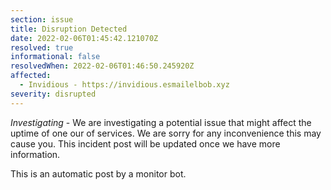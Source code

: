 ```yaml
---
section: issue
title: Disruption Detected
date: 2022-02-06T01:45:42.121070Z
resolved: true
informational: false
resolvedWhen: 2022-02-06T01:46:50.245920Z
affected:
  - Invidious - https://invidious.esmailelbob.xyz
severity: disrupted
---
```

*Investigating* - We are investigating a potential issue that might affect the uptime of one our of services. We are sorry for any inconvenience this may cause you. This incident post will be updated once we have more information.

This is an automatic post by a monitor bot.
        